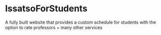 # IssatsoForStudents
A fully built website that provides a custom schedule for students with the option to rate professors + many other services
